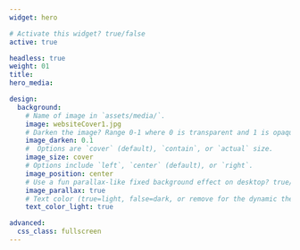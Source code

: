 ```yaml
---
widget: hero

# Activate this widget? true/false
active: true

headless: true
weight: 01
title: 
hero_media: 

design:
  background:
    # Name of image in `assets/media/`.
    image: websiteCover1.jpg
    # Darken the image? Range 0-1 where 0 is transparent and 1 is opaque.
    image_darken: 0.1
    #  Options are `cover` (default), `contain`, or `actual` size.
    image_size: cover
    # Options include `left`, `center` (default), or `right`.
    image_position: center
    # Use a fun parallax-like fixed background effect on desktop? true/false
    image_parallax: true
    # Text color (true=light, false=dark, or remove for the dynamic theme color).
    text_color_light: true

advanced:
  css_class: fullscreen
---
```



